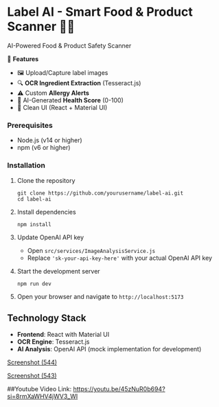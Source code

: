 # Label AI - Smart Food & Product Scanner 🥗📸

AI-Powered Food & Product Safety Scanner

📌 **Features**  
- 🖼️ Upload/Capture label images  
- 🔍 **OCR Ingredient Extraction** (Tesseract.js)  
- ⚠️ Custom **Allergy Alerts**  
- 🌱 AI-Generated **Health Score** (0-100)  
- 🎨 Clean UI (React + Material UI) 

### Prerequisites

- Node.js (v14 or higher)
- npm (v6 or higher)

### Installation

1. Clone the repository
   ```
   git clone https://github.com/yourusername/label-ai.git
   cd label-ai
   ```

2. Install dependencies
   ```
   npm install
   ```

3. Update OpenAI API key
   - Open `src/services/ImageAnalysisService.js`
   - Replace `'sk-your-api-key-here'` with your actual OpenAI API key

4. Start the development server
   ```
   npm run dev
   ```

5. Open your browser and navigate to `http://localhost:5173`

## Technology Stack

- **Frontend**: React with Material UI
- **OCR Engine**: Tesseract.js
- **AI Analysis**: OpenAI API (mock implementation for development)

[Screenshot (544)](https://github.com/user-attachments/assets/c94cc35e-0170-4b22-a1a0-03238007494d)

[Screenshot (543)](https://github.com/user-attachments/assets/50215ebd-5a8c-4c0e-951b-2e1e432b699b)

##Youtube Video Link:
https://youtu.be/45zNuR0b694?si=8rmXaWHV4jWV3_WI
